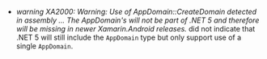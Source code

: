   * *warning XA2000: Warning: Use of AppDomain::CreateDomain detected in
    assembly ... The AppDomain's will not be part of .NET 5 and therefore will
    be missing in newer Xamarin.Android releases.* did not indicate that .NET 5
    will still include the `AppDomain` type but only support use of a single
    `AppDomain`.
